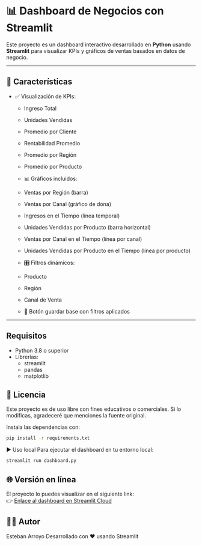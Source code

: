 # 📊 Dashboard de Negocios con Streamlit

Este proyecto es un dashboard interactivo desarrollado en **Python** usando **Streamlit** para visualizar KPIs y gráficos de ventas basados en datos de negocio.

---

## 🚀 Características

- ✅ Visualización de KPIs:
  - Ingreso Total
  - Unidades Vendidas
  - Promedio por Cliente
  - Rentabilidad Promedio
  - Promedio por Región
  - Promedio por Producto

  - 📊 Gráficos incluidos:
  - Ventas por Región (barra)
  - Ventas por Canal (gráfico de dona)
  - Ingresos en el Tiempo (línea temporal)
  - Unidades Vendidas por Producto (barra horizontal)
  - Ventas por Canal en el Tiempo (línea por canal)
  - Unidades Vendidas por Producto en el Tiempo (línea por producto)

  - 🎛️ Filtros dinámicos:
  - Producto
  - Región
  - Canal de Venta

  -  💾 Botón guardar base con filtros aplicados


---

## Requisitos

- Python 3.8 o superior
- Librerías:
  - streamlit
  - pandas
  - matplotlib

## 📄 Licencia

Este proyecto es de uso libre con fines educativos o comerciales. Si lo modificas, agradeceré que menciones la fuente original.






Instala las dependencias con:

```bash
pip install -r requirements.txt
```

▶️ Uso local
Para ejecutar el dashboard en tu entorno local:

```bash
streamlit run dashboard.py
```

## 🌐 Versión en línea

El proyecto lo puedes visualizar en el siguiente link:  
👉 [Enlace al dashboard en Streamlit Cloud](AQUÍ_VA_TU_ENLACE)


## 👨‍💻 Autor

Esteban Arroyo
Desarrollado con ❤️ usando Streamlit


